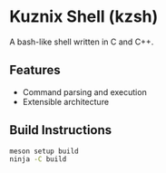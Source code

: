 # Kuznix Shell (kzsh)

A bash-like shell written in C and C++.

## Features
- Command parsing and execution
- Extensible architecture

## Build Instructions

```sh
meson setup build
ninja -C build
```
